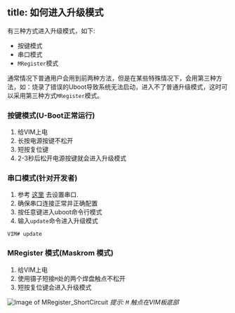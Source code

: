 title: 如何进入升级模式
---

有三种方式进入升级模式，如下:

* 按键模式
* 串口模式
* `MRegister`模式

通常情况下普通用户会用到前两种方法，但是在某些特殊情况下，会用第三种方法，如：烧录了错误的Uboot导致系统无法启动，进入不了普通升级模式，这时可以采用第三种方式`MRegister`模式。

### 按键模式(U-Boot正常运行)
1. 给VIM上电
2. 长按电源按键不松开
3. 短按复位键
4. 2-3秒后松开电源按键就会进入升级模式


### 串口模式(针对开发者)
1. 参考 [这里](/develop/SetupSerialTool.md) 去设置串口.
2. 确保串口连接正常并正确配置
3. 按任意键进入uboot命令行模式
4. 输入`update`命令进入升级模式
```
VIM# update
```


### MRegister 模式(Maskrom 模式)
1. 给VIM上电
2. 使用镊子短接`M`处的两个焊盘触点不松开
3. 短按复位键会进入升级模式

![Image of MRegister_ShortCircuit](/images/MRegister_ShortCircuit.png)
*提示:  `M` 触点在VIM板底部*
